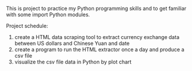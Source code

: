 This is project to practice my Python programming skills and to get familiar with some import Python modules.

Project schedule:
1. create a HTML data scraping tool to extract currency exchange data between US dollars and Chinese Yuan and date
2. create a program to run the HTML extractor once a day and produce a csv file
3. visualize the csv file data in Python by plot chart

